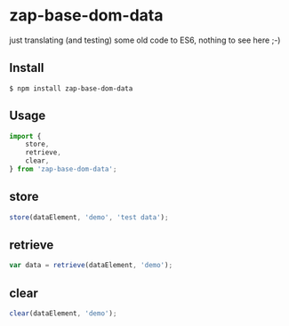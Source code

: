 # zap-base-dom-data

just translating (and testing) some old code to ES6, nothing to see here ;-)

## Install
```
$ npm install zap-base-dom-data
```

## Usage
```js
import {
    store,
    retrieve,
    clear,
} from 'zap-base-dom-data';
```

## store
```js
store(dataElement, 'demo', 'test data');
```

## retrieve
```js
var data = retrieve(dataElement, 'demo');
```

## clear
```js
clear(dataElement, 'demo');
```
